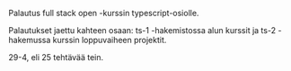 Palautus full stack open -kurssin typescript-osiolle.

Palautukset jaettu kahteen osaan: ts-1 -hakemistossa alun kurssit ja ts-2 -hakemussa kurssin loppuvaiheen projektit.

29-4, eli 25 tehtävää tein.